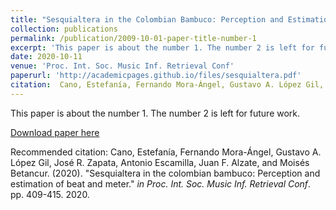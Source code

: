 ```yaml
---
title: "Sesquialtera in the Colombian Bambuco: Perception and Estimation of Beat and Meter"
collection: publications
permalink: /publication/2009-10-01-paper-title-number-1
excerpt: 'This paper is about the number 1. The number 2 is left for future work.'
date: 2020-10-11
venue: 'Proc. Int. Soc. Music Inf. Retrieval Conf'
paperurl: 'http://academicpages.github.io/files/sesquialtera.pdf'
citation:  Cano, Estefanía, Fernando Mora-Ángel, Gustavo A. López Gil, José R. Zapata, Antonio Escamilla, Juan F. Alzate, and Moisés Betancur. (2020). &quot;Paper TitleSesquialtera in the colombian bambuco: Perception and estimation of beat and meter.&quot; <i> Proc. Int. Soc. Music Inf. Retrieval Conf</i>.pp. 409-415. 2020'
---
```

This paper is about the number 1. The number 2 is left for future work.

[Download paper here](http://academicpages.github.io/files/paper1.pdf)

Recommended citation: Cano, Estefanía, Fernando Mora-Ángel, Gustavo A. López Gil, José R. Zapata, Antonio Escamilla, Juan F. Alzate, and Moisés Betancur. (2020). "Sesquialtera in the colombian bambuco: Perception and estimation of beat and meter." <i>in Proc. Int. Soc. Music Inf. Retrieval Conf</i>. pp. 409-415. 2020.
